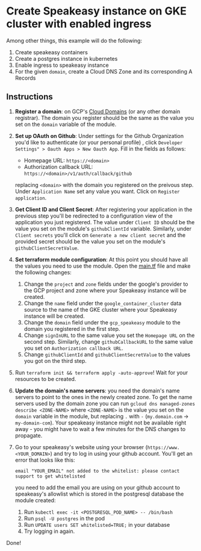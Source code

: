 # Create Speakeasy instance on GKE cluster with enabled ingress

Among other things, this example will do the following:

1. Create speakeasy containers
2. Create a postgres instance in kubernetes
3. Enable ingress to speakeasy instance
4. For the given `domain`, create a Cloud DNS Zone and its corresponding A Records

## Instructions

1. **Register a domain**: on GCP's [Cloud Domains](https://cloud.google.com/domains/docs/overview) (or any other domain registrar). The domain you register should be the same as the value you set on the `domain` variable of the module.
1. **Set up OAuth on Github**: Under settings for the Github Organization you'd like to authenticate (or your personal profile) , click `Developer Settings" > Oauth Apps > New Oauth App`. Fill in the fields as follows:

   - Homepage URL: `https://<domain>`
   - Authorization callback URL: `https://<domain>/v1/auth/callback/github`

   replacing `<domain>` with the domain you registered on the preivous step. Under `Application Name` set any value you want. Click on `Register application`.

1. **Get Client ID and Client Secret**: After registering your application in the previous step you'll be redirected to a configuration view of the application you just registered. The value under `Client ID` should be the value you set on the module's `githubClientId` variable. Similarly, under `Client secrets` you'll click on `Generate a new client secret` and the provided secret should be the value you set on the module's `githubClientSecretValue`.
1. **Set terraform module configuration**: At this point you should have all the values you need to use the module. Open the [main.tf](./main.tf) file and make the following changes:
   1. Change the `project` and `zone` fields under the google's provider to the GCP project and zone where your Speakeasy instance will be created.
   1. Change the `name` field under the `google_container_cluster` data source to the name of the GKE cluster where your Speakeasy instance will be created.
   1. Change the `domain` field under the `gcp_speakeasy` module to the domain you registered in the first step.
   1. Change `signInURL` to the same value you set the `Homepage URL` on the second step. Similarly, change `githubCallbackURL` to the same value you set on `Authorization callback URL`.
   1. Change `githubClientId` and `githubClientSecretValue` to the values you got on the third step.
1. Run `terraform init && terraform apply -auto-approve`! Wait for your resources to be created.
1. **Update the domain's name servers**: you need the domain's name servers to point to the ones in the newly created zone. To get the name servers used by the domain zone you can run `gcloud dns managed-zones describe <ZONE-NAME>` where `<ZONE-NAME>` is the value you set on the `domain` variable in the module, but replacing `.` with `-` (`my.domain.com` -> `my-domain-com`). Your speakeasy instance might not be available right away - you might have to wait a few minutes for the DNS changes to propagate.
1. Go to your speakeasy's website using your browser (`https://www.<YOUR_DOMAIN>`) and try to log in using your github account. You'll get an error that looks like this:
   ```
   email "YOUR_EMAIL" not added to the whitelist: please contact support to get whitelisted
   ```
   you need to add the email you are using on your github account to speakeasy's allowlist which is stored in the postgresql database the module created:
   1. Run `kubectl exec -it <POSTGRESQL_POD_NAME> -- /bin/bash`
   1. Run `psql -U postgres` in the pod
   1. Run `UPDATE users SET whitelisted=TRUE;` in your database
   1. Try logging in again.

Done!
